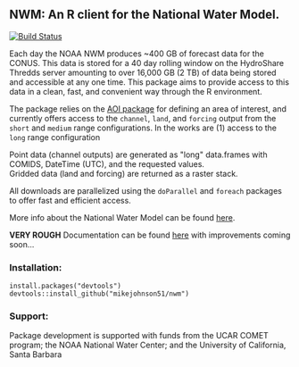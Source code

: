 ## NWM: An R client for the National Water Model.

[![Build Status](https://travis-ci.org/mikejohnson51/NWM.svg?branch=master)](https://travis-ci.org/mikejohnson51/NWM)

Each day the NOAA NWM produces ~400 GB of forecast data for the CONUS. This data is stored for a 40 day rolling window on the HydroShare Thredds server amounting to over 16,000 GB (2 TB) of data being stored and accessible at any one time. This package aims to provide access to this data in a clean, fast, and convenient way through the R environment. <br>

The package relies on the [AOI package](https://github.com/mikejohnson51/AOI) 
for defining an area of interest, and currently offers access to the `channel`, `land`, and `forcing` output
from the `short` and `medium` range configurations. In the works are (1) access to the `long` range configuration<br>

Point data (channel outputs) are generated as "long" data.frames with COMIDS, DateTime (UTC), and the requested values. <br>
Gridded data (land and forcing) are returned as a raster stack. <br>

All downloads are parallelized using the `doParallel` and `foreach` packages to offer fast and efficient access.
<br>

More info about the National Water Model can be found [here](http://water.noaa.gov/about/nwm).

**VERY ROUGH** Documentation can be found [here]( https://mikejohnson51.github.io/NWM/) with improvements coming soon...

### Installation:

```
install.packages("devtools")
devtools::install_github("mikejohnson51/nwm")
```

### Support:

Package development is supported with funds from the UCAR COMET program; the NOAA National Water Center; and the University of California, Santa Barbara
